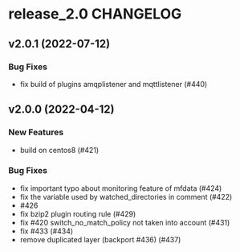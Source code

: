 # release_2.0 CHANGELOG

## v2.0.1 (2022-07-12)

### Bug Fixes

- fix build of plugins amqplistener and mqttlistener (#440)

## v2.0.0 (2022-04-12)

### New Features

- build on centos8 (#421)

### Bug Fixes

- fix important typo about monitoring feature of mfdata (#424)
- fix the variable used by watched_directories in comment (#422)
- #426
- fix bzip2 plugin routing rule (#429)
- fix #420 switch_no_match_policy not taken into account (#431)
- fix #433 (#434)
- remove duplicated layer (backport #436) (#437)


